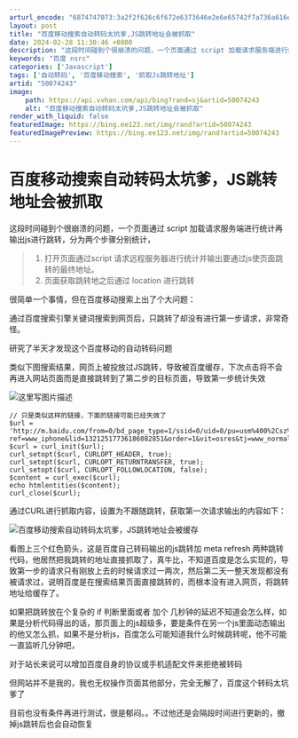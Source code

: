 ```yaml
---
arturl_encode: "6874747073:3a2f2f626c6f672e6373646e2e6e65742f7a736a616e67656c:2f61727469636c652f64657461696c732f3530303734323433"
layout: post
title: "百度移动搜索自动转码太坑爹,JS跳转地址会被抓取"
date: 2024-02-28 11:30:46 +0800
description: "这段时间碰到个很崩溃的问题，一个页面通过 script 加载请求服务端进行统计再输出js进行跳转，分"
keywords: "百度 nsrc"
categories: ['Javascript']
tags: ['自动转码', '百度移动搜索', '抓取Js跳转地址']
artid: "50074243"
image:
    path: https://api.vvhan.com/api/bing?rand=sj&artid=50074243
    alt: "百度移动搜索自动转码太坑爹,JS跳转地址会被抓取"
render_with_liquid: false
featuredImage: https://bing.ee123.net/img/rand?artid=50074243
featuredImagePreview: https://bing.ee123.net/img/rand?artid=50074243
---
```


# 百度移动搜索自动转码太坑爹，JS跳转地址会被抓取

这段时间碰到个很崩溃的问题，一个页面通过 script 加载请求服务端进行统计再输出js进行跳转，分为两个步骤分别统计，

> 1. 打开页面通过script 请求远程服务器进行统计并输出要通过js使页面跳转的最终地址。
> 2. 页面获取跳转地之后通过 location 进行跳转

很简单一个事情，但在百度移动搜索上出了个大问题：
  
通过百度搜索引擎关键词搜索到网页后，只跳转了却没有进行第一步请求，非常奇怪。

研究了半天才发现这个百度移动的自动转码问题

类似下图搜索结果，网页上被投放过JS跳转，导致被百度缓存，下次点击将不会再进入网站页面而是直接跳转到了第二步的目标页面，导致第一步统计失效

![这里写图片描述](https://img-blog.csdn.net/20151127200329357)

```
// 只是类似这样的链接，下面的链接可能已经失效了
$url = 'http://m.baidu.com/from=0/bd_page_type=1/ssid=0/uid=0/pu=usm%400%2Csz%401320_1001%2Cta%40iphone_2_4.3_3_534/baiduid=637EBC50744C1291B831A26D208F44D8/w=0_10_%E7%A6%81%E4%B9%A6%E5%A4%A7%E5%85%A8%E9%9B%86/t=iphone/l=3/tc?ref=www_iphone&lid=13212517736186082851&order=1&vit=osres&tj=www_normal_1_0_10_title&m=8&srd=1&cltj=cloud_title&dict=32&title=%E5%8D%81%E5%A4%A7%E7%A6%81%E4%B9%A6%E4%B9%8B%E5%B0%91%E5%B9%B4%E9%98%BF%E5%AE%BE%E7%9B%AE%E5%BD%95%2C%E5%8D%81%E5%A4%A7%E7%A6%81%E4%B9%A6%E4%B9%8B%E5%B0%91%E5%B9%B4%E9%98%BF%E5%AE%BE%E6%9C%80%E6%96%B0%E7%AB%A0%E8%8A%82...&sec=8191&di=e644ac04d0707d79&bdenc=1&nsrc=IlPT2AEptyoA_yixCFOxXnANedT62v3IEQGG_zRPQGjm95qshbWxBcNiV8KhVinHVZy';
$curl = curl_init($url);
curl_setopt($curl, CURLOPT_HEADER, true);
curl_setopt($curl, CURLOPT_RETURNTRANSFER, true);
curl_setopt($curl, CURLOPT_FOLLOWLOCATION, false);
$content = curl_exec($curl);
echo htmlentities($content);
curl_close($curl);
```

通过CURL进行抓取内容，设置为不跟随跳转，获取第一次请求输出的内容如下：

![百度移动搜索自动转码太坑爹，JS跳转地址会被缓存](https://img-blog.csdn.net/20151127201028706)

看图上三个红色箭头，这是百度自己转码输出的js跳转加 meta refresh 两种跳转代码，他居然把我跳转的地址直接抓取了，真牛比，不知道百度是怎么实现的，导致第一步的请求只有刚放上去的时候请求过一两次，然后第二天一整天发现都没有被请求过，说明百度是在搜索结果页面直接跳转的，而根本没有进入网页，将跳转地址给缓存了。

如果把跳转放在个复杂的 if 判断里面或者 加个 几秒钟的延迟不知道会怎么样，如果是分析代码得出的话，那页面上的js超级多，要是条件在另一个js里面动态输出的他又怎么抓，如果不是分析js，百度怎么可能知道我什么时候跳转呢，他不可能一直监听几分钟吧，

对于站长来说可以增加百度自身的协议或手机适配文件来拒绝被转码
  
但网站并不是我的，我也无权操作页面其他部分，完全无解了，百度这个转码太坑爹了

目前也没有条件再进行测试，很是郁闷。。不过他还是会隔段时间进行更新的，撤掉js跳转后也会自动恢复